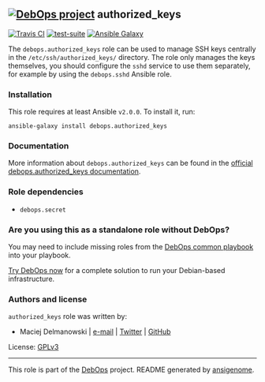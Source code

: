 ## [![DebOps project](http://debops.org/images/debops-small.png)](http://debops.org) authorized_keys

<!-- This file was generated by Ansigenome. Do not edit this file directly but
     instead have a look at the files in the ./meta/ directory. -->

[![Travis CI](http://img.shields.io/travis/debops/ansible-authorized_keys.svg?style=flat)](http://travis-ci.org/debops/ansible-authorized_keys)
[![test-suite](http://img.shields.io/badge/test--suite-ansible--authorized__keys-blue.svg?style=flat)](https://github.com/debops/test-suite/tree/master/ansible-authorized_keys/)
[![Ansible Galaxy](http://img.shields.io/badge/galaxy-debops.authorized_keys-660198.svg?style=flat)](https://galaxy.ansible.com/debops/authorized_keys)


The ``debops.authorized_keys`` role can be used to manage SSH keys centrally in
the ``/etc/ssh/authorized_keys/`` directory. The role only manages the keys
themselves, you should configure the ``sshd`` service to use them separately,
for example by using the ``debops.sshd`` Ansible role.

### Installation

This role requires at least Ansible `v2.0.0`. To install it, run:

```Shell
ansible-galaxy install debops.authorized_keys
```

### Documentation

More information about `debops.authorized_keys` can be found in the
[official debops.authorized_keys documentation](http://docs.debops.org/en/latest/ansible/roles/ansible-authorized_keys/docs/).


### Role dependencies

- `debops.secret`

### Are you using this as a standalone role without DebOps?

You may need to include missing roles from the [DebOps common
playbook](https://github.com/debops/debops-playbooks/blob/master/playbooks/common.yml)
into your playbook.

[Try DebOps now](https://github.com/debops/debops) for a complete solution to run your Debian-based infrastructure.





### Authors and license

`authorized_keys` role was written by:

- Maciej Delmanowski | [e-mail](mailto:drybjed@gmail.com) | [Twitter](https://twitter.com/drybjed) | [GitHub](https://github.com/drybjed)

License: [GPLv3](https://tldrlegal.com/license/gnu-general-public-license-v3-%28gpl-3%29)

***

This role is part of the [DebOps](http://debops.org/) project. README generated by [ansigenome](https://github.com/nickjj/ansigenome/).
